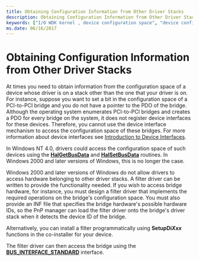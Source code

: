 ```yaml
---
title: Obtaining Configuration Information from Other Driver Stacks
description: Obtaining Configuration Information from Other Driver Stacks
keywords: ["I/O WDK kernel , device configuration space", "device configuration space WDK I/O", "configuration space WDK I/O", "space WDK I/O", "driver stacks WDK configuration info", "BUS_INTERFACE_STANDARD"]
ms.date: 06/16/2017
---
```


# Obtaining Configuration Information from Other Driver Stacks





At times you need to obtain information from the configuration space of a device whose driver is on a stack other than the one that your driver is on. For instance, suppose you want to set a bit in the configuration space of a PCI-to-PCI bridge and you do not have a pointer to the PDO of the bridge. Although the operating system enumerates PCI-to-PCI bridges and creates a PDO for every bridge on the system, it does not register device interfaces for these devices. Therefore, you cannot use the device interface mechanism to access the configuration space of these bridges. For more information about device interfaces see [Introduction to Device Interfaces](../install/overview-of-device-interface-classes.md).

In Windows NT 4.0, drivers could access the configuration space of such devices using the [**HalGetBusData**](/previous-versions/windows/hardware/drivers/ff546644(v=vs.85)) and [**HalSetBusData**](/previous-versions/windows/hardware/drivers/ff546644(v=vs.85)) routines. In Windows 2000 and later versions of Windows, this is no longer the case.

Windows 2000 and later versions of Windows do not allow drivers to access hardware belonging to other driver stacks. A filter driver can be written to provide the functionality needed. If you wish to access bridge hardware, for instance, you must design a filter driver that implements the required operations on the bridge's configuration space. You must also provide an INF file that specifies the bridge hardware's possible hardware IDs, so the PnP manager can load the filter driver onto the bridge's driver stack when it detects the device ID of the bridge.

Alternatively, you can install a filter programmatically using **SetupDi<em>Xxx</em>** functions in the co-installer for your device.

The filter driver can then access the bridge using the [**BUS\_INTERFACE\_STANDARD**](/windows-hardware/drivers/ddi/wdm/ns-wdm-_bus_interface_standard) interface.

 

